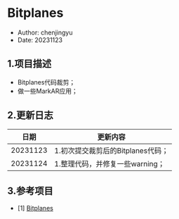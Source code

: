 # Bitplanes
 - Author: chenjingyu 
 - Date: 20231123

## 1.项目描述
 - Bitplanes代码裁剪；
 - 做一些MarkAR应用；

## 2.更新日志
| 日期       | 更新内容                   |
|----------|------------------------|
| 20231123 | 1.初次提交裁剪后的Bitplanes代码； |
| 20231124 | 1.整理代码，并修复一些warning；   |

## 3.参考项目
 - [1] [Bitplanes](https://github.com/halismai/bitplanes)


